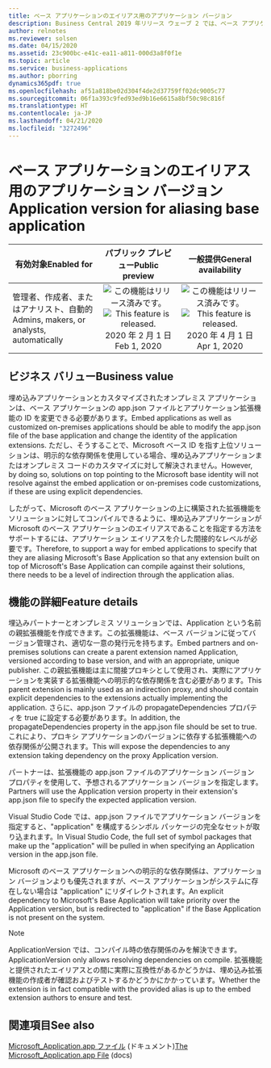 ```yaml
---
title: ベース アプリケーションのエイリアス用のアプリケーション バージョン
description: Business Central 2019 年リリース ウェーブ 2 では、ベース アプリケーションとシステム アプリケーションを導入しました。 これらに依存する拡張機能は、app.json ファイルで明示的な依存関係を指定する必要がありました。 現在は、以前のバージョンで使用できたものと同様のアプリケーション バージョン プロパティを再導入しています。
author: relnotes
ms.reviewer: solsen
ms.date: 04/15/2020
ms.assetid: 23c900bc-e41c-ea11-a811-000d3a8f0f1e
ms.topic: article
ms.service: business-applications
ms.author: pborring
dynamics365pdf: true
ms.openlocfilehash: af51a818be02d304f4de2d37759ff02dc9005c77
ms.sourcegitcommit: 06f1a393c9fed93ed9b16e6615a8bf50c98c816f
ms.translationtype: HT
ms.contentlocale: ja-JP
ms.lasthandoff: 04/21/2020
ms.locfileid: "3272496"
---
```

# <a name="application-version-for-aliasing-base-application"></a><span data-ttu-id="444ff-105">ベース アプリケーションのエイリアス用のアプリケーション バージョン</span><span class="sxs-lookup"><span data-stu-id="444ff-105">Application version for aliasing base application</span></span>


| <span data-ttu-id="444ff-106">有効対象</span><span class="sxs-lookup"><span data-stu-id="444ff-106">Enabled for</span></span>    |  <span data-ttu-id="444ff-107">パブリック プレビュー</span><span class="sxs-lookup"><span data-stu-id="444ff-107">Public preview</span></span> | <span data-ttu-id="444ff-108">一般提供</span><span class="sxs-lookup"><span data-stu-id="444ff-108">General availability</span></span> | 
| ---------- | :----------: |:----------: |
|<span data-ttu-id="444ff-109">管理者、作成者、またはアナリスト、自動的</span><span class="sxs-lookup"><span data-stu-id="444ff-109">Admins, makers, or analysts, automatically</span></span>|<span data-ttu-id="444ff-110">![この機能はリリース済みです。](/dynamics365-release-plan/media/green-checkmark.png "この機能はリリース済みです。")</span><span class="sxs-lookup"><span data-stu-id="444ff-110">![This feature is released.](/dynamics365-release-plan/media/green-checkmark.png "This feature is released.")</span></span> <span data-ttu-id="444ff-111">2020 年 2 月 1 日</span><span class="sxs-lookup"><span data-stu-id="444ff-111">Feb 1, 2020</span></span>| <span data-ttu-id="444ff-112">![この機能はリリース済みです。](/dynamics365-release-plan/media/green-checkmark.png "この機能はリリース済みです。")</span><span class="sxs-lookup"><span data-stu-id="444ff-112">![This feature is released.](/dynamics365-release-plan/media/green-checkmark.png "This feature is released.")</span></span> <span data-ttu-id="444ff-113">2020 年 4 月 1 日</span><span class="sxs-lookup"><span data-stu-id="444ff-113">Apr 1, 2020</span></span>|


## <a name="business-value"></a><span data-ttu-id="444ff-114">ビジネス バリュー</span><span class="sxs-lookup"><span data-stu-id="444ff-114">Business value</span></span>
<!-- bv start -->
<span data-ttu-id="444ff-115">埋め込みアプリケーションとカスタマイズされたオンプレミス アプリケーションは、ベース アプリケーションの app.json ファイルとアプリケーション拡張機能の ID を変更できる必要があります。</span><span class="sxs-lookup"><span data-stu-id="444ff-115">Embed applications as well as customized on-premises applications should be able to modify the app.json file of the base application and change the identity of the application extensions.</span></span> <span data-ttu-id="444ff-116">ただし、そうすることで、Microsoft ベース ID を指す上位ソリューションは、明示的な依存関係を使用している場合、埋め込みアプリケーションまたはオンプレミス コードのカスタマイズに対して解決されません。</span><span class="sxs-lookup"><span data-stu-id="444ff-116">However, by doing so, solutions on top pointing to the Microsoft base identity will not resolve against the embed application or on-premises code customizations, if these are using explicit dependencies.</span></span> 

<span data-ttu-id="444ff-117">したがって、Microsoft のベース アプリケーションの上に構築された拡張機能をソリューションに対してコンパイルできるように、埋め込みアプリケーションが Microsoft のベース アプリケーションのエイリアスであることを指定する方法をサポートするには、アプリケーション エイリアスを介した間接的なレベルが必要です。</span><span class="sxs-lookup"><span data-stu-id="444ff-117">Therefore, to support a way for embed applications to specify that they are aliasing Microsoft's Base Application so that any extension built on top of Microsoft's Base Application can compile against their solutions, there needs to be a level of indirection through the application alias.</span></span>
<!-- bv end -->



## <a name="feature-details"></a><span data-ttu-id="444ff-118">機能の詳細</span><span class="sxs-lookup"><span data-stu-id="444ff-118">Feature details</span></span>
<!--feature detail start -->
<span data-ttu-id="444ff-119">埋込みパートナーとオンプレミス ソリューションでは、Application という名前の親拡張機能を作成できます。この拡張機能は、ベース バージョンに従ってバージョン管理され、適切な一意の発行元を持ちます。</span><span class="sxs-lookup"><span data-stu-id="444ff-119">Embed partners and on-premises solutions can create a parent extension named Application, versioned according to base version, and with an appropriate, unique publisher.</span></span> <span data-ttu-id="444ff-120">この親拡張機能は主に間接プロキシとして使用され、実際にアプリケーションを実装する拡張機能への明示的な依存関係を含む必要があります。</span><span class="sxs-lookup"><span data-stu-id="444ff-120">This parent extension is mainly used as an indirection proxy, and should contain explicit dependencies to the extensions actually implementing the application.</span></span> <span data-ttu-id="444ff-121">さらに、app.json ファイルの propagateDependencies プロパティを true に設定する必要があります。</span><span class="sxs-lookup"><span data-stu-id="444ff-121">In addition, the propagateDependencies property in the app.json file should be set to true.</span></span> <span data-ttu-id="444ff-122">これにより、プロキシ アプリケーションのバージョンに依存する拡張機能への依存関係が公開されます。</span><span class="sxs-lookup"><span data-stu-id="444ff-122">This will expose the dependencies to any extension taking dependency on the proxy Application version.</span></span> 

<span data-ttu-id="444ff-123">パートナーは、拡張機能の app.json ファイルのアプリケーション バージョン プロパティを使用して、予想されるアプリケーション バージョンを指定します。</span><span class="sxs-lookup"><span data-stu-id="444ff-123">Partners will use the Application version property in their extension's app.json file to specify the expected application version.</span></span>

<span data-ttu-id="444ff-124">Visual Studio Code では、app.json ファイルでアプリケーション バージョンを指定すると、"application" を構成するシンボル パッケージの完全なセットが取り込まれます。</span><span class="sxs-lookup"><span data-stu-id="444ff-124">In Visual Studio Code, the full set of symbol packages that make up the "application" will be pulled in when specifying an Application version in the app.json file.</span></span>

<span data-ttu-id="444ff-125">Microsoft のベース アプリケーションへの明示的な依存関係は、アプリケーション バージョンよりも優先されますが、ベース アプリケーションがシステムに存在しない場合は "application" にリダイレクトされます。</span><span class="sxs-lookup"><span data-stu-id="444ff-125">An explicit dependency to Microsoft's Base Application will take priority over the Application version, but is redirected to "application" if the Base Application is not present on the system.</span></span>

> [!NOTE] 
> <span data-ttu-id="444ff-126">ApplicationVersion では、コンパイル時の依存関係のみを解決できます。</span><span class="sxs-lookup"><span data-stu-id="444ff-126">ApplicationVersion only allows resolving dependencies on compile.</span></span> <span data-ttu-id="444ff-127">拡張機能と提供されたエイリアスとの間に実際に互換性があるかどうかは、埋め込み拡張機能の作成者が確認およびテストするかどうかにかかっています。</span><span class="sxs-lookup"><span data-stu-id="444ff-127">Whether the extension is in fact compatible with the provided alias is up to the embed extension authors to ensure and test.</span></span>
<!--feature detail end -->










## <a name="see-also"></a><span data-ttu-id="444ff-128">関連項目</span><span class="sxs-lookup"><span data-stu-id="444ff-128">See also</span></span>

<!--docs start-->
<span data-ttu-id="444ff-129">[Microsoft_Application.app ファイル](https://docs.microsoft.com/dynamics365/business-central/dev-itpro/developer/devenv-application-app-file) (ドキュメント)</span><span class="sxs-lookup"><span data-stu-id="444ff-129">[The Microsoft_Application.app File](https://docs.microsoft.com/dynamics365/business-central/dev-itpro/developer/devenv-application-app-file) (docs)</span></span>
<!--docs end-->

